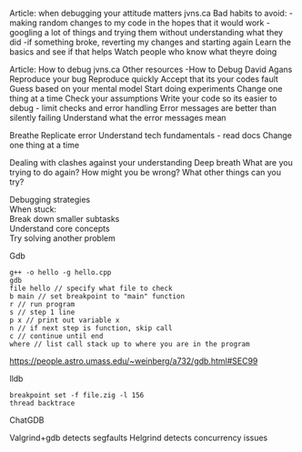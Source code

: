 Article: when debugging your attitude matters jvns.ca
Bad habits to avoid:
-making random changes to my code in the hopes that it would work
-googling a lot of things and trying them without understanding what they did
-if something broke, reverting my changes and starting again
Learn the basics and see if that helps
Watch people who know what theyre doing

Article: How to debug jvns.ca
Other resources 
-How to Debug David Agans
Reproduce your bug
Reproduce quickly
Accept that its your codes fault
Guess based on your mental model
Start doing experiments
Change one thing at a time
Check your assumptions
Write your code so its easier to debug - limit checks and error handling
Error messages are better than silently failing
Understand what the error messages mean

Breathe
Replicate error
Understand tech fundamentals - read docs
Change one thing at a time

Dealing with clashes against your understanding
Deep breath
What are you trying to do again?
How might you be wrong?
What other things can you try?

Debugging strategies  
When stuck:  
Break down smaller subtasks  
Understand core concepts  
Try solving another problem

Gdb
```
g++ -o hello -g hello.cpp
gdb
file hello // specify what file to check
b main // set breakpoint to "main" function
r // run program
s // step 1 line
p x // print out variable x
n // if next step is function, skip call
c // continue until end
where // list call stack up to where you are in the program
```
https://people.astro.umass.edu/~weinberg/a732/gdb.html#SEC99

lldb
```
breakpoint set -f file.zig -l 156
thread backtrace
```

ChatGDB

Valgrind+gdb detects segfaults
Helgrind detects concurrency issues